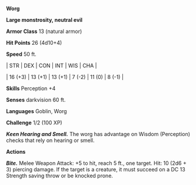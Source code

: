 **Worg**

**Large monstrosity, neutral evil**

**Armor Class** 13 (natural armor)

**Hit Points** 26 (4d10+4)

**Speed** 50 ft.

|   STR   |   DEX   |   CON   |   INT   |   WIS   |   CHA   |
  
| 16 (+3) | 13 (+1) | 13 (+1) | 7 (-2) | 11 (0) | 8 (-1) |

**Skills** Perception +4

**Senses** darkvision 60 ft.

**Languages** Goblin, Worg

**Challenge** 1/2 (100 XP)

***Keen Hearing and Smell.*** The worg has advantage on Wisdom (Perception) checks that rely on hearing or smell.

**Actions**

***Bite.*** Melee Weapon Attack: +5 to hit, reach 5 ft., one target. Hit: 10 (2d6 + 3) piercing damage. If the target is a creature, it must succeed on a DC 13 Strength saving throw or be knocked prone.

